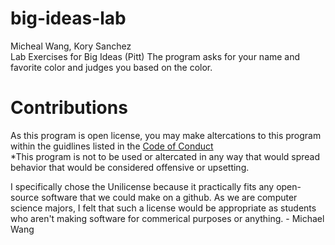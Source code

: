 # big-ideas-lab
Micheal Wang, Kory Sanchez <br />
Lab Exercises for Big Ideas (Pitt)
The program asks for your name and favorite color and judges you based on the color.
# Contributions
As this program is open license, you may make altercations to this program within the guidlines listed in the [Code of Conduct](https://github.com/mhwang668/big-ideas-lab/blob/main/CODE_OF_CONDUCT.md) <br />
*This program is not to be used or altercated in any way that would spread behavior that would be considered offensive or upsetting.

I specifically chose the Unilicense because it practically fits any open-source software that we could make on a github. As we are computer science majors, I felt that such a license would be appropriate as students who aren't making software for commerical purposes or anything. - Michael Wang
